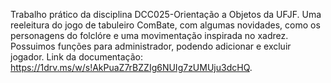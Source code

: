 Trabalho prático da disciplina DCC025-Orientação a Objetos da UFJF. Uma reeleitura do jogo de tabuleiro ComBate, com algumas novidades, como os personagens do folclóre e uma movimentação inspirada no xadrez.
Possuimos funções para administrador, podendo adicionar e excluir jogador.
Link da documentação: https://1drv.ms/w/s!AkPuaZ7rBZZIg6NUIg7zUMUju3dcHQ.
